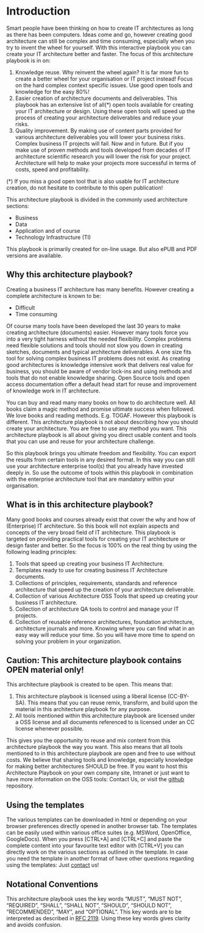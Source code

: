 # Introduction

Smart people have been thinking on how to create IT architectures as long as there has been computers. Ideas come and go, however creating good architecture can still be complex and time consuming, especially when you try to invent the wheel for yourself. With this interactive playbook you can create your IT architecture better and faster. The focus of this architecture playbook is in on:

1.    Knowledge reuse. Why reinvent the wheel again? It is far more fun to create a better wheel for your organisation or IT project instead! Focus on the hard complex context specific issues. Use good open tools and knowledge for the easy 80%!
2.    Easier creation of architecture documents and deliverables. This playbook has an extensive list of all(*) open tools available for creating your IT architecture or design. Using these open tools will speed up the process of creating your architecture deliverables and reduce your risks.
3.   Quality improvement. By making use of content parts provided for various architecture deliverables you will lower your business risks. Complex business IT projects will fail. Now and in future. But if you make use of proven methods and tools developed from decades of IT architecture scientific research you will lower the risk for your project. Architecture will help to make your projects more successful in terms of costs, speed and profitability.

(*) If you miss a good open tool that is also usable for IT architecture creation, do not hesitate to contribute to this open publication!

This architecture playbook is divided in the commonly used architecture sections:

*    Business
*    Data
*    Application and of course
*    Technology Infrastructure (TI)

This playbook is primarily created for on-line usage. But also ePUB and PDF versions are available.

## Why this architecture playbook?

Creating a business IT architecture has many benefits. However creating a complete architecture is known to be:

*    Difficult
*    Time consuming

Of course many tools have been developed the last 30 years to make creating architecture (documents) easier. However many tools force you into a very tight harness without the needed flexibility. Complex problems need flexible solutions and tools should not slow you down in creating sketches, documents and typical architecture deliverables. A one size fits tool for solving complex business IT problems does not exist. As creating good architectures is knowledge intensive work that delivers real value for business, you should be aware of vendor lock-ins and using methods and tools that do not enable knowledge sharing. Open Source tools and open access documentation offer a default head start for reuse and improvement of knowledge work in IT architecture.

You can buy and read many many books on how to do architecture well. All books claim a magic method and promise ultimate success when followed. We love books and reading methods. E.g. TOGAF.  However this playbook is different. This architecture playbook is not about describing how you should create your architecture. You are free to use any method you want. This architecture playbook is all about giving you direct usable content and tools that you can use and reuse for your architecture challenge.

So this playbook brings you ultimate freedom and flexibility. You can export the results from certain tools in any desired format. In this way you can still use your architecture enterprise tool(s) that you already have invested deeply in. So use the outcome of tools within this playbook in combination with the enterprise architecture tool that are mandatory within your organisation.

## What is in this architecture playbook?

Many good books and courses already exist that cover the why and how of (Enterprise) IT architecture. So this book will not explain aspects and concepts of the very broad field of IT architecture. This playbook is targeted on providing practical tools for creating your IT architecture or design faster and better. So the focus is 100% on the real thing by using the following leading principles:

1.    Tools that speed up creating your business IT Architecture.
2.    Templates ready to use for creating business IT Architecture documents.
3.    Collections of principles, requirements, standards and reference architecture that speed up the creation of your architecture deliverable.
4.    Collection of various Architecture OSS Tools that speed up creating your business IT architecture.
5.    Collection of architecture QA  tools to control and manage your IT projects.
6.    Collection of reusable reference architectures, foundation architecture, architecture journals and more. Knowing where you can find what in an easy way will reduce your time. So you will have more time to spend on solving your problem in your organization.

## Caution: This architecture playbook contains **OPEN material** only!

This architecture playbook is created to be open. This means that:

1.    This architecture playbook is licensed using a liberal license (CC-BY-SA). This means that you can reuse remix, transform, and build upon the material in this architecture playbook for any purpose.
2.    All tools mentioned within this architecture playbook are licensed under a OSS license and all documents referenced to is licensed under an CC license whenever possible.

This gives you the opportunity to reuse and mix content from this architecture playbook the way you want. This also means that all tools mentioned to in this architecture playbook are open and free to use without costs. We believe that sharing tools and knowledge, especially knowledge for making better architectures SHOULD be free. If you want to host this Architecture Playbook on your own company site, Intranet or just want to have more information on the OSS tools: Contact Us, or visit the [github](https://github.com/nocomplexity/ArchitecturePlaybook) repository.

## Using the templates

The various templates can be downloaded in html or depending on your browser preferences directly opened in another browser tab. The templates can be easily used within various office suites (e.g. MSWord, OpenOffice, GoogleDocs). When you press [CTRL+A] and [CTRL+C] and paste the complete content into your favourite text editor with [CTRL+V] you can directly work on the various sections as outlined in the template. In case you need the template in another format of have other questions regarding using the templates: Just [contact](https://nocomplexity.com/contact-us/) us!

## Notational Conventions

This architecture playbook uses the key words “MUST”, “MUST NOT”, “REQUIRED”, “SHALL”, “SHALL NOT”, “SHOULD”, “SHOULD NOT”, “RECOMMENDED”, “MAY”, and “OPTIONAL”. This key words are to be interpreted as described in [RFC 2119](https://tools.ietf.org/html/rfc2119). Using these key words gives clarity and avoids confusion.
